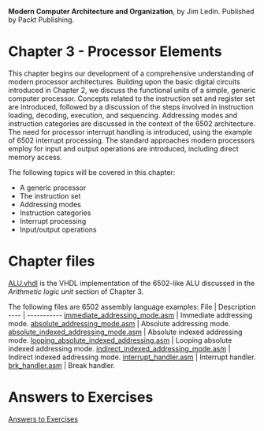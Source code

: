__Modern Computer Architecture and Organization__, by Jim Ledin. Published by Packt Publishing.
# Chapter 3 - Processor Elements

This chapter begins our development of a comprehensive understanding of modern processor architectures. Building upon the basic digital circuits introduced in Chapter 2, we discuss the functional units of a simple, generic computer processor. Concepts related to the instruction set and register set are introduced, followed by a discussion of the steps involved in instruction loading, decoding, execution, and sequencing. Addressing modes and instruction categories are discussed in the context of the 6502 architecture. The need for processor interrupt handling is introduced, using the example of 6502 interrupt processing. The standard approaches modern processors employ for input and output operations are introduced, including direct memory access.

The following topics will be covered in this chapter:
* A generic processor
* The instruction set
* Addressing modes
* Instruction categories
* Interrupt processing
* Input/output operations

# Chapter files

[ALU.vhdl](src/ALU.vhdl) is the VHDL implementation of the 6502-like ALU discussed in the *Arithmetic logic unit* section of Chapter 3.

The following files are 6502 assembly language examples:
File | Description
---- | -----------
[immediate_addressing_mode.asm](src/immediate_addressing_mode.asm) | Immediate addressing mode.
[absolute_addressing_mode.asm](src/absolute_addressing_mode.asm) | Absolute addressing mode.
[absolute_indexed_addressing_mode.asm](src/absolute_indexed_addressing_mode.asm) | Absolute indexed addressing mode.
[looping_absolute_indexed_addressing.asm](src/looping_absolute_indexed_addressing.asm) | Looping absolute indexed addressing mode.
[indirect_indexed_addressing_mode.asm](src/indirect_indexed_addressing_mode.asm) | Indirect indexed addressing mode.
[interrupt_handler.asm](src/interrupt_handler.asm) | Interrupt handler.
[brk_handler.asm](src/brk_handler.asm) | Break handler.

# Answers to Exercises
[Answers to Exercises](Answers%20to%20Exercises/README.md)
